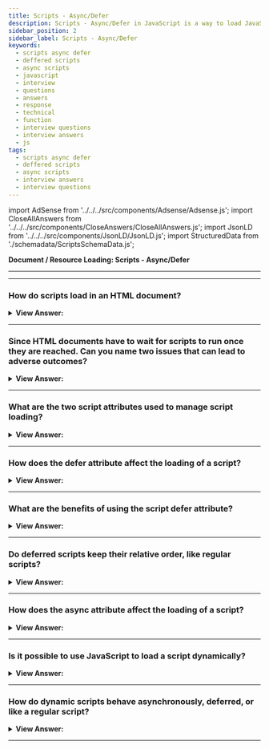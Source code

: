```yaml
---
title: Scripts - Async/Defer
description: Scripts - Async/Defer in JavaScript is a way to load JavaScript files asynchronously. - JavaScript Interview Questions & Answers
sidebar_position: 2
sidebar_label: Scripts - Async/Defer
keywords:
  - scripts async defer
  - deffered scripts
  - async scripts
  - javascript
  - interview
  - questions
  - answers
  - response
  - technical
  - function
  - interview questions
  - interview answers
  - js
tags:
  - scripts async defer
  - deffered scripts
  - async scripts
  - interview answers
  - interview questions
---
```


import AdSense from '../../../src/components/Adsense/Adsense.js';
import CloseAllAnswers from '../../../src/components/CloseAnswers/CloseAllAnswers.js';
import JsonLD from '../../../src/components/JsonLD/JsonLD.js';
import StructuredData from './schemadata/ScriptsSchemaData.js';

<JsonLD data={StructuredData} />

<head>
  <title>Scripts Async/Defer | JavaScript Frontend Phone Interview</title>
</head>

**Document / Resource Loading: Scripts - Async/Defer**

---

<AdSense />

---

<CloseAllAnswers />

### How do scripts load in an HTML document?

<details>
  <summary><strong>View Answer:</strong></summary>
  <div>
  <div><strong>Interview Response:</strong> When the browser loads HTML and comes across a &#8249;script&#8250;...&#8249;/script&#8250; tag, it cannot continue building the DOM. It must execute the script straight away. The same happens for external scripts &#8249;script src="..."&#8250;&#8249;/script&#8250;: the browser must wait for the script to download, execute the downloaded script, and only then can it process the rest of the page.
    </div><br />
  <div><strong className="codeExample">Code Example:</strong><br /><br />

  <div></div>

```html
<!DOCTYPE html>
<html>
<head>
    <title>My Website</title>

    <!-- Loading script in the head -->
    <script src="myScript.js"></script>
</head>
<body>
    <h1>Welcome to My Website!</h1>

    <!-- Loading script in the body -->
    <script src="myOtherScript.js"></script>

    <p>This is some text.</p>

    <!-- Loading script at the end of the body to improve page load -->
    <script src="myLastScript.js"></script>
</body>
</html>
```

  </div>
  </div>
</details>

---

### Since HTML documents have to wait for scripts to run once they are reached. Can you name two issues that can lead to adverse outcomes?

<details>
  <summary><strong>View Answer:</strong></summary>
  <div>
  <div><strong>Interview Response:</strong> Yes, there are two common issues related to script loading. Scripts cannot see DOM elements below them, so they cannot add handlers. If there is a bulky script at the top of the page, it “blocks the page”. Users cannot see the page content till it downloads and runs. There are some workarounds to that. For instance, we can put a script at the bottom of the page. Then it can see elements above it, and it doesn’t block the page content from showing.
    </div><br />
  <div><strong className="codeExample">Code Example:</strong><br /><br />

  <div></div>

```html
<p>...content before script...</p>

<script src="https://javascript.info/article/script-async-defer/long.js?speed=1"></script>

<!-- This isn't visible until the script loads -->
<p>...content after script...</p>
```

  </div><br />
  <div><strong className="codeExample">Code Example:</strong> workaround<br /><br />

  <div></div>

```html
<body>
  ...all content is above the script...

  <script src="https://javascript.info/article/script-async-defer/long.js?speed=1"></script>
</body>
```

  </div>
  </div>
</details>

---

### What are the two script attributes used to manage script loading?

<details>
  <summary><strong>View Answer:</strong></summary>
  <div>
  <div><strong>Interview Response:</strong> We can use two script attributes to manage script loading in HTML documents. They include the <strong>defer</strong> and <strong>async</strong> attributes. These attributes can be used to control how the script is loaded and executed in relation to the HTML document.
    </div><br />
  <div><strong className="codeExample">Code Example:</strong><br /><br />

  <div></div>

```html
<!DOCTYPE html>
<html>
<head>
    <title>My Website</title>

    <!-- Script with the async attribute -->
    <script async src="myAsyncScript.js"></script>

    <!-- Script with the defer attribute -->
    <script defer src="myDeferScript.js"></script>
</head>
<body>
    <h1>Welcome to My Website!</h1>
</body>
</html>
```

  </div>
  </div>
</details>

---

### How does the defer attribute affect the loading of a script?

<details>
  <summary><strong>View Answer:</strong></summary>
  <div>
  <div><strong>Interview Response:</strong> The defer attribute tells the browser not to wait for the script. Instead, the browser does not continue to process the HTML and build DOM. The script loads “in the background”, and then runs when the DOM fully builds.
    </div><br />
  <div><strong className="codeExample">Code Example:</strong><br /><br />

  <div></div>

```html
<p>...content before script...</p>

<script
  defer
  src="https://javascript.info/article/script-async-defer/long.js?speed=1"
></script>

<!-- visible immediately -->
<p>...content after script...</p>
```

  </div>
  </div>
</details>

---

### What are the benefits of using the script defer attribute?

<details>
  <summary><strong>View Answer:</strong></summary>
  <div>
  <div><strong>Interview Response:</strong> There are two significant benefits of using the script defer attribute. The scripts with defer never block the page and consistently execute when the DOM is ready (but before DOMContentLoaded event).
    </div><br />
  <div><strong className="codeExample">Code Example:</strong><br /><br />

  <div></div>

```html
<p>...content before scripts...</p>

<script>
  document.addEventListener('DOMContentLoaded', () =>
    console.log('DOM ready after defer!')
  );
</script>

<script
  defer
  src="https://javascript.info/article/script-async-defer/long.js?speed=1"
></script>

<p>...content after scripts...</p>
```

  </div>
  </div>
</details>

---

### Do deferred scripts keep their relative order, like regular scripts?

<details>
  <summary><strong>View Answer:</strong></summary>
  <div>
  <div><strong>Interview Response:</strong> Yes, deferred scripts keep their relative order, just like regular scripts. Browsers scan the page for scripts and download them in parallel, to improve performance. But the defer attribute, besides telling the browser “not to block” the document, it ensures that the relative order of the deferred script is maintained. That may be important for cases when we need to load a JavaScript library and then a script that depends on it.
    </div><br />
  <div><strong className="codeExample">Code Example:</strong><br /><br />

  <div></div>

```html
<script
  defer
  src="https://javascript.info/article/script-async-defer/long.js"
></script>
<script
  defer
  src="https://javascript.info/article/script-async-defer/small.js"
></script>
```

  </div>
  </div>
</details>

---

### How does the async attribute affect the loading of a script?

<details>
  <summary><strong>View Answer:</strong></summary>
  <div>
  <div><strong>Interview Response:</strong> The async attribute is somewhat like defer. It also makes the script non-blocking. But it has significant differences in the behavior. The async attribute means that a script is entirely independent. In other words, async scripts load in the background and run when ready. The DOM and other scripts do not wait for them, and they do not wait for anything. A fully independent script that runs when loaded.
    </div><br />
  <div><strong className="codeExample">Code Example:</strong><br /><br />

  <div></div>

```html
<p>...content before scripts...</p>

<script>
  document.addEventListener('DOMContentLoaded', () => console.log('DOM ready!'));
</script>

<script
  async
  src="https://javascript.info/article/script-async-defer/long.js"
></script>
<script
  async
  src="https://javascript.info/article/script-async-defer/small.js"
></script>

<p>...content after scripts...</p>
```

  </div>
  </div>
</details>

---

### Is it possible to use JavaScript to load a script dynamically?

<details>
  <summary><strong>View Answer:</strong></summary>
  <div>
  <div><strong>Interview Response:</strong> Yes, we can create a script and append it to the document dynamically using JavaScript. The script starts loading as soon as it appends to the document.
    </div><br />
  <div><strong className="codeExample">Code Example:</strong><br /><br />

  <div></div>

```html
<script>
  let script = document.createElement('script');
  script.src = '/article/script-async-defer/long.js';
  document.body.append(script); // (*)
</script>
```

  </div>
  </div>
</details>

---

### How do dynamic scripts behave asynchronously, deferred, or like a regular script?

<details>
  <summary><strong>View Answer:</strong></summary>
  <div>
  <div><strong>Interview Response:</strong> By default, dynamic scripts operate asynchronously. They don't have to wait for anything; nothing has to wait for them. The script that loads first (in "load-first" sequence) executes first. Developers can alter this behavior by specifying “script.async=false”.  The Scripts would then run in the document's sequence, much like defer.
    </div><br />
  <div><strong className="codeExample">Code Example:</strong><br /><br />

  <div></div>

```js
function loadScript(src) {
  let script = document.createElement('script');
  script.src = src;
  script.async = false;
  document.body.append(script);
}

// long.js runs first because of async=false
loadScript('/article/script-async-defer/long.js');
loadScript('/article/script-async-defer/small.js');
```

  </div>
  </div>
</details>

---
